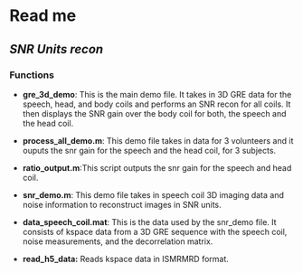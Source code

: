 

# Read me 
## _SNR Units recon_


### Functions

- **gre_3d_demo**: This is the main demo file. It takes in 3D GRE data for the speech, head, and body coils and performs an SNR recon for all coils. It then displays the SNR gain over the body coil for both, the speech and the head coil.

- **process_all_demo.m**: This demo file takes in data for 3 volunteers and it ouputs the snr gain for the speech and the head coil, for 3 subjects.

- **ratio_output.m**:This script outputs the snr gain for the speech and head coil.

- **snr_demo.m**: This demo file takes in speech coil 3D imaging data and noise information to reconstruct images in SNR units.

- **data_speech_coil.mat**: This is the data used by the snr_demo file. It consists of kspace data from a 3D GRE sequence with the speech coil, noise measurements, and the decorrelation matrix.

- **read_h5_data:** Reads kspace data in ISMRMRD format.

